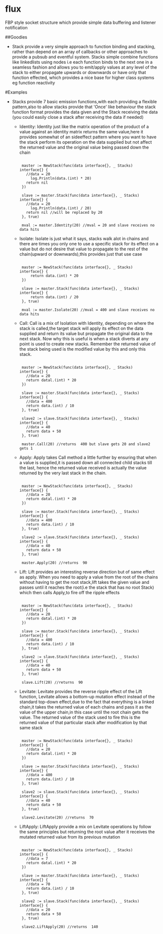 # flux
FBP style socket structure which provide simple data buffering and listener notification

##Goodies
  - Stack
    provide a very simple approach to function binding and stacking, rather than depend on an array of callbacks or other approaches to provide a pubsub and eventful system. Stacks simple combine functions like linkedlists using nodes i.e each function binds to the next one in a seamless fashion and allows you to emit/apply values at any level of the stack to either propagate upwards or downwards or have only that function effected, which provides a nice base for higher class systems eg function reactivity


#Examples

  - Stacks
    provide 7 basic emission functions,with each providing a flexible pattern,also to allow stacks provide that 'Once' like behaviour the stack function format provides the data given and the Stack receiving the data (you could easily close a stack after receiving the data if needed)

    - Identity:
      Identity just like the matrix operation of the product of a value against an identity matrix returns the same value,here it provides somewhat of an sideeffect pattern where you want to have the stack perform its operation on the data supplied but not affect the returned value and the original value being passed down the chain

       ```

      	master := NewStack(func(data interface{}, _ Stacks) interface{} {
          //data = 20
      		log.Println(data.(int) * 20)
          return nil
      	})

      	slave := master.Stack(func(data interface{}, _ Stacks) interface{} {
          //data = 20
      		log.Println(data.(int) / 20)
          return nil //will be replaced by 20
      	}, true)

        mval := master.Identity(20) //mval = 20 and slave receives no data hits

       ```

    - Isolate:
      Isolate is just what it says, stacks walk alot in chains and there are times you only one to use a specific stack for its effect on a value but do not desire that value to propagate to the rest of the chain(upward or downwards),this provides just that use case

       ```

      	master := NewStack(func(data interface{}, _ Stacks) interface{} {
      		return data.(int) * 20
      	})

      	slave := master.Stack(func(data interface{}, _ Stacks) interface{} {
      		return data.(int) / 20
      	}, true)

        mval := master.Isolate(20) //mval = 400 and slave receives no data hits

       ```

    - Call:
      Call is a mix of Isolation with Identity, depending on where the stack is called,the target stack will apply its effect on the data supplied and return its value but propagate the original data to the next stack. Now why this is useful is when a stack diverts at any point is used to create new stacks. Remember the returned value of the stack being used is the modified value by this and only this stack.

       ```

      	master := NewStack(func(data interface{}, _ Stacks) interface{} {
          //data = 20
          return datal.(int) * 20
      	})

      	slave := master.Stack(func(data interface{}, _ Stacks) interface{} {
          //data = 400
          return data.(int) / 10
      	}, true)

      	slave2 := slave.Stack(func(data interface{}, _ Stacks) interface{} {
          //data = 40
          return data + 50
      	}, true)

        master.Call(20) //returns  400 but slave gets 20 and slave2 gets 1

       ```

    - Apply:
      Apply takes Call method a little further by ensuring that when a value is supplied,it is passed down all connected child stacks till the last, hence the returned value received is actually the value returned by the very last stack in the chain.

       ```

      	master := NewStack(func(data interface{}, _ Stacks) interface{} {
          //data = 20
          return datal.(int) * 20
      	})

      	slave := master.Stack(func(data interface{}, _ Stacks) interface{} {
          //data = 400
          return data.(int) / 10
      	}, true)

      	slave2 := slave.Stack(func(data interface{}, _ Stacks) interface{} {
          //data = 40
          return data + 50
      	}, true)

        master.Apply(20) //returns  90

       ```

    - Lift:
      Lift provides an interesting reverse direction but of same effect as apply. When you need to apply a value from the root of the chains without having to get the root stack,lift takes the given value and passes until it reaches the root(i.e the stack that has no root Stack) which then calls Apply,to fire off the ripple effects

       ```

      	master := NewStack(func(data interface{}, _ Stacks) interface{} {
          //data = 20
          return datal.(int) * 20
      	})

      	slave := master.Stack(func(data interface{}, _ Stacks) interface{} {
          //data = 400
          return data.(int) / 10
      	}, true)

      	slave2 := slave.Stack(func(data interface{}, _ Stacks) interface{} {
          //data = 40
          return data + 50
      	}, true)

        slave.Lift(20) //returns  90

       ```

    - Levitate:
      Levitate provides the reverse ripple effect of the Lift function, Levitate allows a bottom-up mutation effect instead of the standard top-down effect,due to the fact that everything is a linked chain,it takes the returned value of each chains and pass it as the value of the upper chain,in this case until the root chain gets the value. The returned value of the stack used to fire this is the returned value of that particular stack after modification by that same stack

       ```

      	master := NewStack(func(data interface{}, _ Stacks) interface{} {
          //data = 20
          return datal.(int) * 20
      	})

      	slave := master.Stack(func(data interface{}, _ Stacks) interface{} {
          //data = 400
          return data.(int) / 10
      	}, true)

      	slave2 := slave.Stack(func(data interface{}, _ Stacks) interface{} {
          //data = 40
          return data + 50
      	}, true)

        slave2.Levitate(20) //returns  70

       ```

    - LiftApply:
      LiftApply provide a mix on Levitate operations by follow the same principles but returning the root value after it receives the mutated returned value from its previous mutation

       ```

      	master := NewStack(func(data interface{}, _ Stacks) interface{} {
          //data = 7
          return datal.(int) * 20
      	})

      	slave := master.Stack(func(data interface{}, _ Stacks) interface{} {
          //data = 70
          return data.(int) / 10
      	}, true)

      	slave2 := slave.Stack(func(data interface{}, _ Stacks) interface{} {
          //data = 20
          return data + 50
      	}, true)

        slave2.LiftApply(20) //returns  140

       ```
